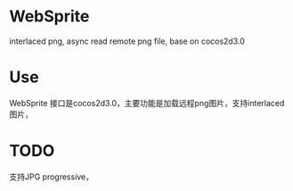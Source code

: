 WebSprite
=========

interlaced png, async read remote png file, base on cocos2d3.0

Use
=========
WebSprite 接口是cocos2d3.0，主要功能是加载远程png图片，支持interlaced图片，

TODO
=========
支持JPG progressive，
